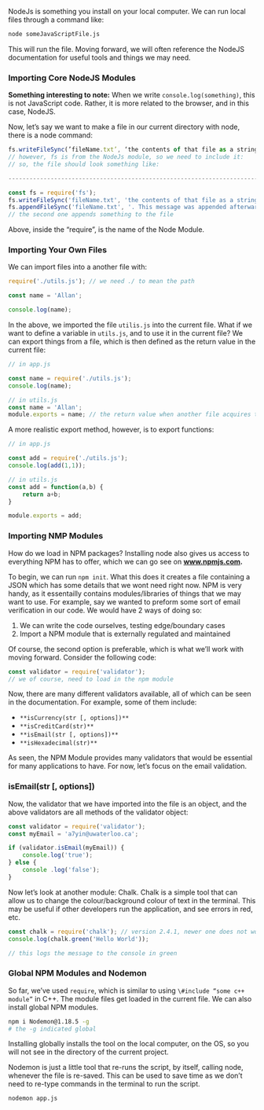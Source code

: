   

NodeJs is something you install on your local computer. We can run local files through a command like:

```Bash
node someJavaScriptFile.js
```

  

This will run the file. Moving forward, we will often reference the NodeJS documentation for useful tools and things we may need.

  

### Importing Core NodeJS Modules

  

**Something interesting to note:** When we write `console.log(something)`, this is not JavaScript code. Rather, it is more related to the browser, and in this case, NodeJS.

  

Now, let’s say we want to make a file in our current directory with node, there is a node command:

```JavaScript
fs.writeFileSync(’fileName.txt’, ‘the contents of that file as a string’);
// however, fs is from the NodeJs module, so we need to include it:
// so, the file should look something like:

--------------------------------------------------------------------------------

const fs = require('fs');
fs.writeFileSync('fileName.txt', 'the contents of that file as a string');
fs.appendFileSync('fileName.txt', '. This message was appended afterwards'); 
// the second one appends something to the file
```

  

Above, inside the “require”, is the name of the Node Module.

  

### Importing Your Own Files

  

We can import files into a another file with:

```JavaScript
require('./utils.js'); // we need ./ to mean the path 

const name = 'Allan';

console.log(name);
```

  

In the above, we imported the file `utilis.js` into the current file. What if we want to define a variable in `utils.js`, and to use it in the current file? We can export things from a file, which is then defined as the return value in the current file:

```JavaScript
// in app.js

const name = require('./utils.js'); 
console.log(name);

// in utils.js
const name = 'Allan';
module.exports = name; // the return value when another file acquires this file
```

  

A more realistic export method, however, is to export functions:

```JavaScript
// in app.js

const add = require('./utils.js'); 
console.log(add(1,1));

// in utils.js
const add = function(a,b) {
	return a+b;
}

module.exports = add;
```

  

### Importing NMP Modules

  

How do we load in NPM packages? Installing node also gives us access to everything NPM has to offer, which we can go see on **www.npmjs.com.**

  

To begin, we can run `npm init`. What this does it creates a file containing a JSON which has some details that we wont need right now. NPM is very handy, as it essentailly contains modules/libraries of things that we may want to use. For example, say we wanted to preform some sort of email verification in our code. We would have 2 ways of doing so:

1. We can write the code ourselves, testing edge/boundary cases
2. Import a NPM module that is externally regulated and maintained

  

Of course, the second option is preferable, which is what we’ll work with moving forward. Consider the following code:

```JavaScript
const validator = require('validator');
// we of course, need to load in the npm module
```

Now, there are many different validators available, all of which can be seen in the documentation. For example, some of them include:

- `**isCurrency(str [, options])**`
- `**isCreditCard(str)**`
- `**isEmail(str [, options])**`
- `**isHexadecimal(str)**`

  

As seen, the NPM Module provides many validators that would be essential for many applications to have. For now, let’s focus on the email validation.

  

### **isEmail(str [, options])**

  

Now, the validator that we have imported into the file is an object, and the above validators are all methods of the validator object:

```JavaScript
const validator = require('validator');
const myEmail = 'a7yin@uwaterloo.ca';

if (validator.isEmail(myEmail)) {
	console.log('true');
} else {
	console .log('false');
}
```

  

Now let’s look at another module: Chalk. Chalk is a simple tool that can allow us to change the colour/background colour of text in the terminal. This may be useful if other developers run the application, and see errors in red, etc.

  

```JavaScript
const chalk = require('chalk'); // version 2.4.1, newer one does not work
console.log(chalk.green('Hello World'));

// this logs the message to the console in green 
```

  

### Global NPM Modules and Nodemon

  

So far, we’ve used `require`, which is similar to using `\#include “some c++ module”` in C++. The module files get loaded in the current file. We can also install global NPM modules.

```Bash
npm i Nodemon@1.18.5 -g 
# the -g indicated global
```

  

Installing globally installs the tool on the local computer, on the OS, so you will not see in the directory of the current project.

  

Nodemon is just a little tool that re-runs the script, by itself, calling node, whenever the file is re-saved. This can be used to save time as we don’t need to re-type commands in the terminal to run the script.

```Bash
nodemon app.js
```